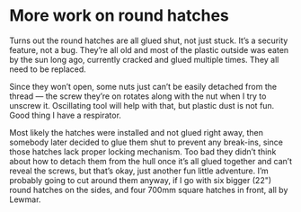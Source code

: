 # More work on round hatches

Turns out the round hatches are all glued shut, not just stuck.  It’s a security feature, not a bug.
They’re all old and most of the plastic outside was eaten by the sun long ago, currently cracked and glued multiple times.  They all need to be replaced.

Since they won’t open, some nuts just can’t be easily detached from the thread — the screw they’re on rotates along with the nut when I try to unscrew it.  Oscillating tool will help with that, but plastic dust is not fun.  Good thing I have a respirator.

Most likely the hatches were installed and not glued right away, then somebody later decided to glue them shut to prevent any break-ins, since those hatches lack proper locking mechanism.  Too bad they didn’t think about how to detach them from the hull once it’s all glued together and can’t reveal the screws, but that’s okay, just another fun little adventure.
I’m probably going to cut around them anyway, if I go with six bigger (22") round hatches on the sides, and four 700mm square hatches in front, all by Lewmar.
